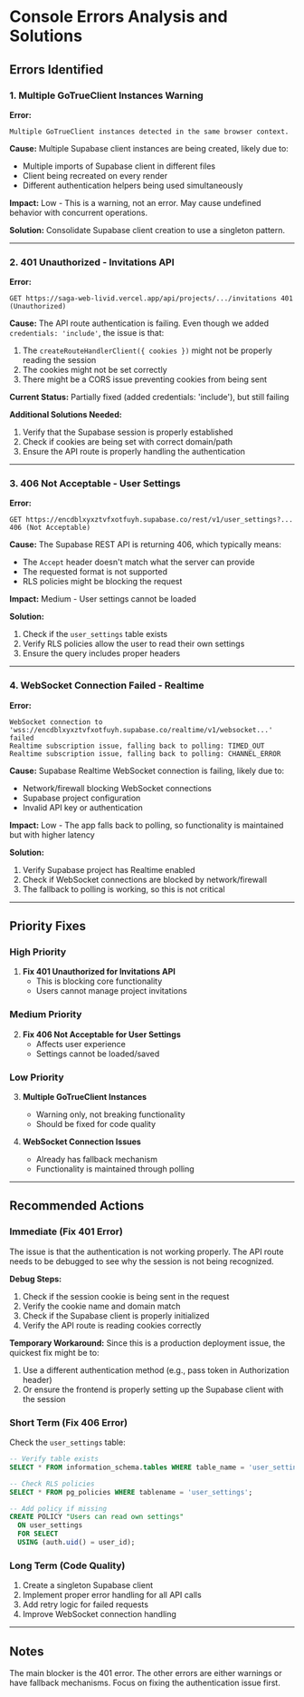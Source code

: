 # Console Errors Analysis and Solutions

## Errors Identified

### 1. Multiple GoTrueClient Instances Warning
**Error:**
```
Multiple GoTrueClient instances detected in the same browser context.
```

**Cause:** Multiple Supabase client instances are being created, likely due to:
- Multiple imports of Supabase client in different files
- Client being recreated on every render
- Different authentication helpers being used simultaneously

**Impact:** Low - This is a warning, not an error. May cause undefined behavior with concurrent operations.

**Solution:** Consolidate Supabase client creation to use a singleton pattern.

---

### 2. 401 Unauthorized - Invitations API
**Error:**
```
GET https://saga-web-livid.vercel.app/api/projects/.../invitations 401 (Unauthorized)
```

**Cause:** The API route authentication is failing. Even though we added `credentials: 'include'`, the issue is that:
1. The `createRouteHandlerClient({ cookies })` might not be properly reading the session
2. The cookies might not be set correctly
3. There might be a CORS issue preventing cookies from being sent

**Current Status:** Partially fixed (added credentials: 'include'), but still failing

**Additional Solutions Needed:**
1. Verify that the Supabase session is properly established
2. Check if cookies are being set with correct domain/path
3. Ensure the API route is properly handling the authentication

---

### 3. 406 Not Acceptable - User Settings
**Error:**
```
GET https://encdblxyxztvfxotfuyh.supabase.co/rest/v1/user_settings?... 406 (Not Acceptable)
```

**Cause:** The Supabase REST API is returning 406, which typically means:
- The `Accept` header doesn't match what the server can provide
- The requested format is not supported
- RLS policies might be blocking the request

**Impact:** Medium - User settings cannot be loaded

**Solution:** 
1. Check if the `user_settings` table exists
2. Verify RLS policies allow the user to read their own settings
3. Ensure the query includes proper headers

---

### 4. WebSocket Connection Failed - Realtime
**Error:**
```
WebSocket connection to 'wss://encdblxyxztvfxotfuyh.supabase.co/realtime/v1/websocket...' failed
Realtime subscription issue, falling back to polling: TIMED_OUT
Realtime subscription issue, falling back to polling: CHANNEL_ERROR
```

**Cause:** Supabase Realtime WebSocket connection is failing, likely due to:
- Network/firewall blocking WebSocket connections
- Supabase project configuration
- Invalid API key or authentication

**Impact:** Low - The app falls back to polling, so functionality is maintained but with higher latency

**Solution:**
1. Verify Supabase project has Realtime enabled
2. Check if WebSocket connections are blocked by network/firewall
3. The fallback to polling is working, so this is not critical

---

## Priority Fixes

### High Priority
1. **Fix 401 Unauthorized for Invitations API**
   - This is blocking core functionality
   - Users cannot manage project invitations

### Medium Priority
2. **Fix 406 Not Acceptable for User Settings**
   - Affects user experience
   - Settings cannot be loaded/saved

### Low Priority
3. **Multiple GoTrueClient Instances**
   - Warning only, not breaking functionality
   - Should be fixed for code quality

4. **WebSocket Connection Issues**
   - Already has fallback mechanism
   - Functionality is maintained through polling

---

## Recommended Actions

### Immediate (Fix 401 Error)

The issue is that the authentication is not working properly. The API route needs to be debugged to see why the session is not being recognized. 

**Debug Steps:**
1. Check if the session cookie is being sent in the request
2. Verify the cookie name and domain match
3. Check if the Supabase client is properly initialized
4. Verify the API route is reading cookies correctly

**Temporary Workaround:**
Since this is a production deployment issue, the quickest fix might be to:
1. Use a different authentication method (e.g., pass token in Authorization header)
2. Or ensure the frontend is properly setting up the Supabase client with the session

### Short Term (Fix 406 Error)

Check the `user_settings` table:
```sql
-- Verify table exists
SELECT * FROM information_schema.tables WHERE table_name = 'user_settings';

-- Check RLS policies
SELECT * FROM pg_policies WHERE tablename = 'user_settings';

-- Add policy if missing
CREATE POLICY "Users can read own settings"
  ON user_settings
  FOR SELECT
  USING (auth.uid() = user_id);
```

### Long Term (Code Quality)

1. Create a singleton Supabase client
2. Implement proper error handling for all API calls
3. Add retry logic for failed requests
4. Improve WebSocket connection handling

---

## Notes

The main blocker is the 401 error. The other errors are either warnings or have fallback mechanisms. Focus on fixing the authentication issue first.

